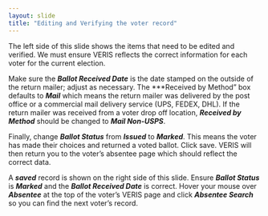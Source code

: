 ```yaml
---
layout: slide
title: "Editing and Verifying the voter record"
---
```


The left side of this slide shows the items that need to be edited and verified.  We must ensure VERIS reflects the correct information for each voter for the current election.  

Make sure the ***Ballot Received Date*** is the date stamped on the outside of the return mailer; adjust as necessary. The ***Received by Method” box defaults to ***Mail*** which means the return mailer was delivered by the post office or a commercial mail delivery service (UPS, FEDEX, DHL).  If the return mailer was received from a voter drop off location, ***Received by Method*** should be changed to ***Mail Non-USPS***.  

Finally, change ***Ballot Status*** from ***Issued*** to ***Marked***.  This means the voter has made their choices and returned a voted ballot.  Click save.  VERIS will then return you to the voter’s absentee page which should reflect the correct data.  

A ***saved*** record is shown on the right side of this slide.  Ensure ***Ballot Status*** is ***Marked*** and the ***Ballot Received Date*** is correct. Hover your mouse over ***Absentee*** at the top of the voter’s VERIS page and click ***Absentee Search*** so you can find the next voter’s record.
